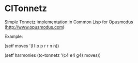 # ClTonnetz
Simple Tonnetz implementation in Common Lisp for Opusmodus (http://www.opusmodus.com)

Example:

(setf moves '(l l p p r r n n))

(setf harmonies (to-tonnetz '(c4 e4 g4) moves))

